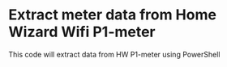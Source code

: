 # Extract meter data from Home Wizard Wifi P1-meter

This code will extract data from HW P1-meter using PowerShell